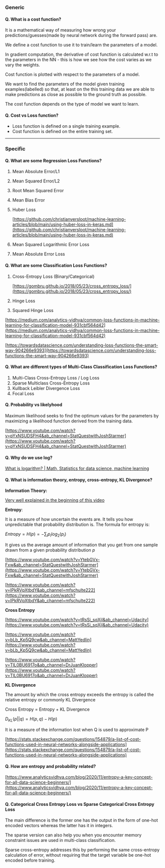
### Generic

#### Q. What is a cost function?
It is a mathematical way of measuring how wrong your predictions/guesses(made by neural network during the forward pass) are. 

We define a cost function to use it to train/learn the parameters of a model.

In gradient computation, the derivative of cost function is calculated w.r.t to the parameters in the NN - this is how we see how the cost varies as we vary the weights.

Cost function is plotted with respect to the parameters of a model.

We want to find the parameters of the model given training examples(labelled) so that, at least on the this training data we are able to make predictions as close as possible to the ground truth as possible.

The cost function depends on the type of model we want to learn.


#### Q. Cost vs Loss function?
* Loss function is defined on a single training example.
* Cost function is defined on the entire training set.

___

### Specific

#### Q. What are some Regression Loss Functions?
1. Mean Absolute Error/L1
2. Mean Squared Error/L2 
3. Root Mean Squared Error
4. Mean Bias Error
5. Huber Loss

    [https://github.com/christianversloot/machine-learning-articles/blob/main/using-huber-loss-in-keras.md](https://github.com/christianversloot/machine-learning-articles/blob/main/using-huber-loss-in-keras.md)

6. Mean Squared Logarithmic Error Loss
7. Mean Absolute Error Loss

#### Q. What are some Classification Loss Functions?
1. Cross-Entropy Loss (Binary/Categorical)

    [https://gombru.github.io/2018/05/23/cross_entropy_loss/](https://gombru.github.io/2018/05/23/cross_entropy_loss/)

2. Hinge Loss
3. Squared Hinge Loss

    
[https://medium.com/analytics-vidhya/common-loss-functions-in-machine-learning-for-classification-model-931cbf564d42](https://medium.com/analytics-vidhya/common-loss-functions-in-machine-learning-for-classification-model-931cbf564d42)

[https://towardsdatascience.com/understanding-loss-functions-the-smart-way-904266e9393](https://towardsdatascience.com/understanding-loss-functions-the-smart-way-904266e9393)


#### Q. What are different types of Multi-Class Classification Loss Functions?
1. Multi-Class Cross-Entropy Loss / Log Loss
2. Sparse Multiclass Cross-Entropy Loss
3. Kullback Leibler Divergence Loss
4. Focal Loss


#### Q. Probability vs likelyhood
Maximum likelihood seeks to find the optimum values for the parameters by maximizing a likelihood function derived from the training data.

[https://www.youtube.com/watch?v=pYxNSUDSFH4&ab_channel=StatQuestwithJoshStarmer](https://www.youtube.com/watch?v=pYxNSUDSFH4&ab_channel=StatQuestwithJoshStarmer)



#### Q. Why do we use log?

[What is logarithm? | Math, Statistics for data science, machine learning](https://www.youtube.com/watch?v=KzQQCtgzQbw&t=3s&ab_channel=codebasics)
    
#### Q. What is information theory, entropy, cross-entropy, KL Divergence?
    
**Information Theory:**

[Very well explained in the beginning of this video](https://www.youtube.com/watch?v=ErfnhcEV1O8&ab_channel=Aur%C3%A9lienG%C3%A9ron)

**Entropy**:

It is a measure of how uncertain the events are. It tells you how unpredictable that probability distribution is.
The formula for entropy is:

$Entropy = H(p) = -\sum_ip_ilog_2(p_i)$

It gives us the average amount of information that you get from one sample drawn from a given probability distribution $p$

    
[https://www.youtube.com/watch?v=YtebGVx-Fxw&ab_channel=StatQuestwithJoshStarmer](https://www.youtube.com/watch?v=YtebGVx-Fxw&ab_channel=StatQuestwithJoshStarmer)

[https://www.youtube.com/watch?v=IPkRVpXtbdY&ab_channel=mfschulte222](https://www.youtube.com/watch?v=IPkRVpXtbdY&ab_channel=mfschulte222)
    

**Cross Entropy**

[https://www.youtube.com/watch?v=tRsSi_sqXjI&ab_channel=Udacity](https://www.youtube.com/watch?v=tRsSi_sqXjI&ab_channel=Udacity)

[https://www.youtube.com/watch?v=bLb_Kp5Q9cw&ab_channel=MattYedlin](https://www.youtube.com/watch?v=bLb_Kp5Q9cw&ab_channel=MattYedlin)

[https://www.youtube.com/watch?v=TIL0BU6917o&ab_channel=DrJuanKlopper](https://www.youtube.com/watch?v=TIL0BU6917o&ab_channel=DrJuanKlopper)

**KL Divergence**

The amount by which the cross entropy exceeds the entropy is called the relative entropy or commonly KL Divergence

Cross Entropy = Entropy + KL Divergence

$D_{KL}(p||q) = H(p, q) - H(p)$

It is a measure of the information lost when Q is used to approximate P

[https://stats.stackexchange.com/questions/154879/a-list-of-cost-functions-used-in-neural-networks-alongside-applications](https://stats.stackexchange.com/questions/154879/a-list-of-cost-functions-used-in-neural-networks-alongside-applications)
    
#### Q. How are entropy and probability related?
    
[https://www.analyticsvidhya.com/blog/2020/11/entropy-a-key-concept-for-all-data-science-beginners/](https://www.analyticsvidhya.com/blog/2020/11/entropy-a-key-concept-for-all-data-science-beginners/)
    
#### Q. Categorical Cross Entropy Loss vs Sparse Categorical Cross Entropy Loss
The main difference is the former one has the output in the form of one-hot encoded vectors whereas the latter has it in integers. 

The sparse version can also help you when you encounter memory constraint issues are used in multi-class classification. 

Sparse cross-entropy addresses this by performing the same cross-entropy calculation of error, without requiring that the target variable be one-hot encoded before training.